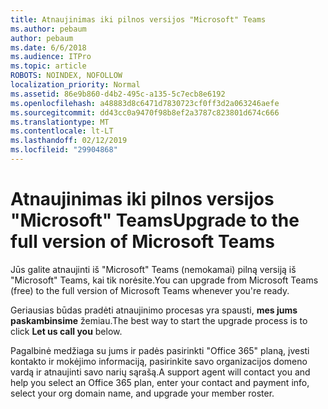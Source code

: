 ```yaml
---
title: Atnaujinimas iki pilnos versijos "Microsoft" Teams
ms.author: pebaum
author: pebaum
ms.date: 6/6/2018
ms.audience: ITPro
ms.topic: article
ROBOTS: NOINDEX, NOFOLLOW
localization_priority: Normal
ms.assetid: 86e9b860-d4b2-495c-a135-5c7ecb8e6192
ms.openlocfilehash: a48883d8c6471d7830723cf0ff3d2a063246aefe
ms.sourcegitcommit: dd43cc0a9470f98b8ef2a3787c823801d674c666
ms.translationtype: MT
ms.contentlocale: lt-LT
ms.lasthandoff: 02/12/2019
ms.locfileid: "29904868"
---
```

# <a name="upgrade-to-the-full-version-of-microsoft-teams"></a><span data-ttu-id="978d0-102">Atnaujinimas iki pilnos versijos "Microsoft" Teams</span><span class="sxs-lookup"><span data-stu-id="978d0-102">Upgrade to the full version of Microsoft Teams</span></span>

<span data-ttu-id="978d0-103">Jūs galite atnaujinti iš "Microsoft" Teams (nemokamai) pilną versiją iš "Microsoft" Teams, kai tik norėsite.</span><span class="sxs-lookup"><span data-stu-id="978d0-103">You can upgrade from Microsoft Teams (free) to the full version of Microsoft Teams whenever you're ready.</span></span>
  
<span data-ttu-id="978d0-104">Geriausias būdas pradėti atnaujinimo procesas yra spausti, **mes jums paskambinsime** žemiau.</span><span class="sxs-lookup"><span data-stu-id="978d0-104">The best way to start the upgrade process is to click **Let us call you** below.</span></span> 
  
<span data-ttu-id="978d0-105">Pagalbinė medžiaga su jums ir padės pasirinkti "Office 365" planą, įvesti kontakto ir mokėjimo informaciją, pasirinkite savo organizacijos domeno vardą ir atnaujinti savo narių sąrašą.</span><span class="sxs-lookup"><span data-stu-id="978d0-105">A support agent will contact you and help you select an Office 365 plan, enter your contact and payment info, select your org domain name, and upgrade your member roster.</span></span>
  

